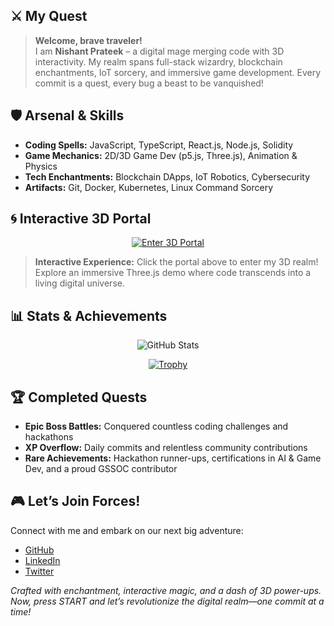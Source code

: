 
## ⚔️ My Quest

> **Welcome, brave traveler!**  
> I am **Nishant Prateek** – a digital mage merging code with 3D interactivity. My realm spans full-stack wizardry, blockchain enchantments, IoT sorcery, and immersive game development. Every commit is a quest, every bug a beast to be vanquished!

## 🛡️ Arsenal & Skills

- **Coding Spells:** JavaScript, TypeScript, React.js, Node.js, Solidity  
- **Game Mechanics:** 2D/3D Game Dev (p5.js, Three.js), Animation & Physics  
- **Tech Enchantments:** Blockchain DApps, IoT Robotics, Cybersecurity  
- **Artifacts:** Git, Docker, Kubernetes, Linux Command Sorcery  

## 🌀 Interactive 3D Portal

<div align="center">
  <a href="https://your-3d-interactive-demo.com" target="_blank">
    <img src="https://via.placeholder.com/800x400.png?text=Click+to+Enter+3D+Portal" alt="Enter 3D Portal" />
  </a>
</div>

> **Interactive Experience:** Click the portal above to enter my 3D realm! Explore an immersive Three.js demo where code transcends into a living digital universe.

## 📊 Stats & Achievements

<p align="center">
  <img src="https://github-readme-stats.vercel.app/api?username=nishant1206&theme=tokyonight&hide_border=true" alt="GitHub Stats" />
</p>

<p align="center">
  <a href="https://github.com/nishant1206">
    <img src="https://github-profile-trophy.vercel.app/?username=nishant1206&theme=onedark" alt="Trophy" />
  </a>
</p>

## 🏆 Completed Quests

- **Epic Boss Battles:** Conquered countless coding challenges and hackathons  
- **XP Overflow:** Daily commits and relentless community contributions  
- **Rare Achievements:** Hackathon runner-ups, certifications in AI & Game Dev, and a proud GSSOC contributor

## 🎮 Let’s Join Forces!

Connect with me and embark on our next big adventure:  
- [GitHub](https://github.com/nishant1206)  
- [LinkedIn](https://www.linkedin.com/in/nishant-prateek-68a9a927a/)  
- [Twitter](https://twitter.com/yourhandle)

*Crafted with enchantment, interactive magic, and a dash of 3D power-ups. Now, press START and let’s revolutionize the digital realm—one commit at a time!*
